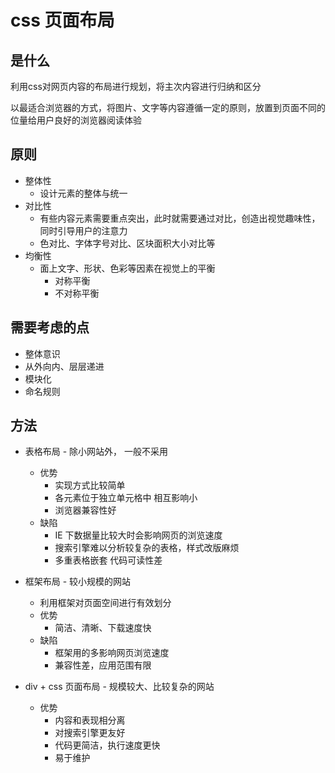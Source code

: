 # css 页面布局

## 是什么

利用css对网页内容的布局进行规划，将主次内容进行归纳和区分

以最适合浏览器的方式，将图片、文字等内容遵循一定的原则，放置到页面不同的位量给用户良好的浏览器阅读体验

## 原则

- 整体性
  - 设计元素的整体与统一
- 对比性
  - 有些内容元素需要重点突出，此时就需要通过对比，创造出视觉趣味性，同时引导用户的注意力
  - 色对比、字体字号对比、区块面积大小对比等
- 均衡性
  - 面上文字、形状、色彩等因素在视觉上的平衡
    - 对称平衡
    - 不对称平衡

## 需要考虑的点

- 整体意识
- 从外向内、层层递进
- 模块化
- 命名规则

## 方法

- 表格布局 - 除小网站外， 一般不采用
  - 优势
    - 实现方式比较简单
    - 各元素位于独立单元格中 相互影响小
    - 浏览器兼容性好
  - 缺陷
    - IE 下数据量比较大时会影响网页的浏览速度
    - 搜索引擎难以分析较复杂的表格，样式改版麻烦
    - 多重表格嵌套 代码可读性差


- 框架布局 - 较小规模的网站
  - 利用框架对页面空间进行有效划分
  - 优势
    - 简洁、清晰、下载速度快
  - 缺陷
    - 框架用的多影响网页浏览速度
    - 兼容性差，应用范围有限
- div + css 页面布局 - 规模较大、比较复杂的网站
  - 优势
    - 内容和表现相分离
    - 对搜索引擎更友好
    - 代码更简洁，执行速度更快
    - 易于维护